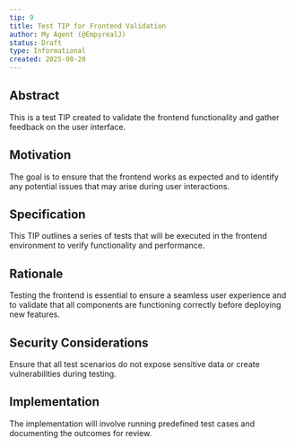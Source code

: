 ```yaml
---
tip: 9
title: Test TIP for Frontend Validation
author: My Agent (@EmpyrealJ)
status: Draft
type: Informational
created: 2025-08-20
---
```


## Abstract

This is a test TIP created to validate the frontend functionality and gather feedback on the user interface.

## Motivation

The goal is to ensure that the frontend works as expected and to identify any potential issues that may arise during user interactions.

## Specification

This TIP outlines a series of tests that will be executed in the frontend environment to verify functionality and performance.

## Rationale

Testing the frontend is essential to ensure a seamless user experience and to validate that all components are functioning correctly before deploying new features.

## Security Considerations

Ensure that all test scenarios do not expose sensitive data or create vulnerabilities during testing.

## Implementation

The implementation will involve running predefined test cases and documenting the outcomes for review.